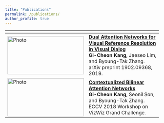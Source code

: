 ```yaml
---
title: "Publications"
permalink: /publications/
author_profile: true
---
```


|[]() | |
|-|-|
<img src="https://github.com/gicheonkang/gicheonkang.github.io/blob/master/images/DAN-19.png?raw=true" alt="Photo" width="250" height="125" /> | <b>[Dual Attention Networks for Visual Reference Resolution in Visual Dialog](https://arxiv.org/abs/1902.09368)</b> <br> <b>Gi-Cheon Kang</b>, Jaeseo Lim, and Byoung-Tak Zhang. <br> arXiv preprint 1902.09368, 2019. <br>
<img src="https://github.com/gicheonkang/gicheonkang.github.io/blob/master/images/CBAN-18.png?raw=true" alt="Photo" width="250" height="125" />  | <b>[Contextualized Bilinear Attention Networks](https://bi.snu.ac.kr/Publications/Conferences/International/ECCV2018_Workshop_VizWiz_GCKang.pdf)</b><br> <b>Gi-Cheon Kang</b>, Seonil Son, and Byoung-Tak Zhang. <br> ECCV 2018 Workshop on VizWiz Grand Challenge.



